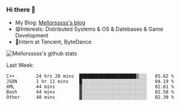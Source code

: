 ### Hi there 👋

- My Blog: [Mellorsssss's blog](https://mellorsssss.com/)
- 😄Interests: Distributed Systems & OS & Datebases & Game Development
- 🤔Intern at Tencent, ByteDance


![Mellorsssss's github stats](https://github-readme-stats.vercel.app/api?username=Mellorsssss&show_icons=true&theme=radical)

<!-- ![Top Langs](https://github-readme-stats.vercel.app/api/top-langs/?username=anuraghazra&hide=javascript,html,typescript,css,glsl) -->

<!--
**Mellorsssss/Mellorsssss** is a ✨ _special_ ✨ repository because its `README.md` (this file) appears on your GitHub profile.

Here are some ideas to get you started:

- 🔭 I’m currently working on ...
- 🌱 I’m currently learning ...
- 👯 I’m looking to collaborate on ...
- 🤔 I’m looking for help with ...
- 💬 Ask me about ...
- 📫 How to reach me: ...
- 😄 Pronouns: ...
- ⚡ Fun fact: ...
-->

Last Week:
<!--START_SECTION:waka-->

```text
C++        24 hrs 28 mins  █████████████████████▒░░░   85.62 %
JSON       1 hr 11 mins    █░░░░░░░░░░░░░░░░░░░░░░░░   04.19 %
XML        44 mins         ▓░░░░░░░░░░░░░░░░░░░░░░░░   02.61 %
Bash       44 mins         ▓░░░░░░░░░░░░░░░░░░░░░░░░   02.58 %
Other      40 mins         ▓░░░░░░░░░░░░░░░░░░░░░░░░   02.39 %
```

<!--END_SECTION:waka-->
